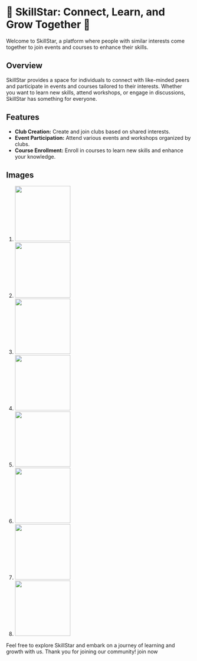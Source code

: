 # 🌟 SkillStar: Connect, Learn, and Grow Together 🌟

Welcome to SkillStar, a platform where people with similar interests come together to join events and courses to enhance their skills.

## Overview
SkillStar provides a space for individuals to connect with like-minded peers and participate in events and courses tailored to their interests. Whether you want to learn new skills, attend workshops, or engage in discussions, SkillStar has something for everyone.

## Features
- **Club Creation:** Create and join clubs based on shared interests.
- **Event Participation:** Attend various events and workshops organized by clubs.
- **Course Enrollment:** Enroll in courses to learn new skills and enhance your knowledge.

## Images
1. <img src="https://firebasestorage.googleapis.com/v0/b/mycrush-9ec67.appspot.com/o/WhatsApp%20Image%202024-03-17%20at%207.32.46%20PM.jpeg?alt=media&token=d26ee7c5-9e17-4b9c-b884-2561e5881e3b" width="150">
2. <img src="https://firebasestorage.googleapis.com/v0/b/mycrush-9ec67.appspot.com/o/WhatsApp%20Image%202024-03-17%20at%207.32.47%20PM.jpeg?alt=media&token=6085d5d5-a8a8-4254-9faa-1818b847217f" width="150">
3. <img src="https://firebasestorage.googleapis.com/v0/b/mycrush-9ec67.appspot.com/o/WhatsApp%20Image%202024-03-17%20at%207.32.48%20PM%20(1).jpeg?alt=media&token=47654acd-8e5b-4b90-8f15-6bcd61bdc535" width="150">
4. <img src="https://firebasestorage.googleapis.com/v0/b/mycrush-9ec67.appspot.com/o/WhatsApp%20Image%202024-03-17%20at%207.32.48%20PM%20(2).jpeg?alt=media&token=3a0ea522-d721-4d53-9da7-fa1907992c72" width="150">
5. <img src="https://firebasestorage.googleapis.com/v0/b/mycrush-9ec67.appspot.com/o/WhatsApp%20Image%202024-03-17%20at%207.32.48%20PM%20(3).jpeg?alt=media&token=b625ba63-be8e-489f-9f34-405370633514" width="150">
6. <img src="https://firebasestorage.googleapis.com/v0/b/mycrush-9ec67.appspot.com/o/WhatsApp%20Image%202024-03-17%20at%207.32.49%20PM.jpeg?alt=media&token=18b0b3d8-3699-45b9-8e87-87faffc89517" width="150">
7. <img src="https://firebasestorage.googleapis.com/v0/b/mycrush-9ec67.appspot.com/o/WhatsApp%20Image%202024-03-17%20at%207.32.49%20PM%20(2).jpeg?alt=media&token=6847d532-afcb-462f-a274-d198e8145fea" width="150">
8. <img src="https://firebasestorage.googleapis.com/v0/b/mycrush-9ec67.appspot.com/o/WhatsApp%20Image%202024-03-17%20at%207.32.49%20PM%20(1).jpeg?alt=media&token=f2ef29c5-8d74-4cdc-af41-59c516d23fac" width="150">

Feel free to explore SkillStar and embark on a journey of learning and growth with us. Thank you for joining our community! join now

